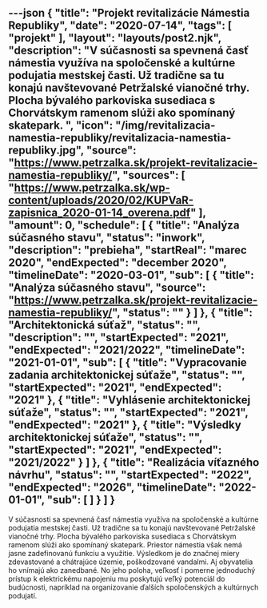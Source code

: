 ---json
{
   "title": "Projekt revitalizácie Námestia Republiky",
   "date": "2020-07-14",
   "tags": [
      "projekt"
   ],
   "layout": "layouts/post2.njk",
   "description": "V súčasnosti sa spevnená časť námestia využíva na spoločenské a kultúrne podujatia mestskej časti. Už tradične sa tu konajú navštevované Petržalské vianočné trhy. Plocha bývalého parkoviska susediaca s Chorvátskym ramenom slúži ako spomínaný skatepark. ",
   "icon": "/img/revitalizacia-namestia-republiky/revitalizacia-namestia-republiky.jpg",
   "source": "https://www.petrzalka.sk/projekt-revitalizacie-namestia-republiky/",
   "sources": [ "https://www.petrzalka.sk/wp-content/uploads/2020/02/KUPVaR-zapisnica_2020-01-14_overena.pdf"
   ],
   "amount": 0,
   "schedule": [
      {
         "title": "Analýza súčasného stavu",
         "status": "inwork",
         "description": "prebieha",
         "startReal": "marec 2020",
         "endExpected": "december 2020",
         "timelineDate": "2020-03-01",
         "sub": [
            {
               "title": "Analýza súčasného stavu",
               "source": "https://www.petrzalka.sk/projekt-revitalizacie-namestia-republiky/",
               "status": ""
            }
         ]
      }, 
      {
         "title": "Architektonická súťaž",
         "status": "",
         "description": "",
         "startExpected": "2021",
         "endExpected": "2021/2022",
         "timelineDate": "2021-01-01",
         "sub": [ 
            {
               "title": "Vypracovanie zadania architektonickej súťaže",
               "status": "",
               "startExpected": "2021",
               "endExpected": "2021"
            },
            {
               "title": "Vyhlásenie architektonickej súťaže",
               "status": "",
               "startExpected": "2021",
               "endExpected": "2021"
            },
            {
               "title": "Výsledky architektonickej súťaže",
               "status": "",
               "startExpected": "2021",
               "endExpected": "2021/2022"
            }
         ]
      },
      {
         "title": "Realizácia víťazného návrhu",
         "status": "",
         "startExpected": "2022",
         "endExpected": "2026",
         "timelineDate": "2022-01-01",
         "sub": [  ]
      }
   ]
}
---
V súčasnosti sa spevnená časť námestia využíva na spoločenské a kultúrne podujatia mestskej časti. Už tradične sa tu konajú navštevované Petržalské vianočné trhy. Plocha bývalého parkoviska susediaca s Chorvátskym ramenom slúži ako spomínaný skatepark. Priestor námestia však nemá jasne zadefinovanú funkciu a využitie. Výsledkom je do značnej miery zdevastované a chátrajúce územie, poškodzované vandalmi. Aj obyvatelia ho vnímajú ako zanedbané. No jeho poloha, veľkosť i pomerne jednoduchý prístup k elektrickému napojeniu mu poskytujú veľký potenciál do budúcnosti, napríklad na organizovanie ďalších spoločenských a kultúrnych podujatí.